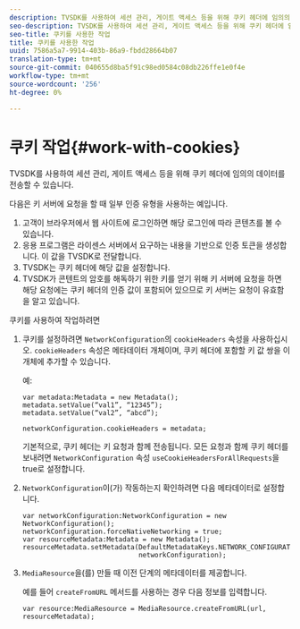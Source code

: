 ```yaml
---
description: TVSDK를 사용하여 세션 관리, 게이트 액세스 등을 위해 쿠키 헤더에 임의의 데이터를 전송할 수 있습니다.
seo-description: TVSDK를 사용하여 세션 관리, 게이트 액세스 등을 위해 쿠키 헤더에 임의의 데이터를 전송할 수 있습니다.
seo-title: 쿠키를 사용한 작업
title: 쿠키를 사용한 작업
uuid: 7586a5a7-9914-403b-86a9-fbdd28664b07
translation-type: tm+mt
source-git-commit: 040655d8ba5f91c98ed0584c08db226ffe1e0f4e
workflow-type: tm+mt
source-wordcount: '256'
ht-degree: 0%

---
```



# 쿠키 작업{#work-with-cookies}

TVSDK를 사용하여 세션 관리, 게이트 액세스 등을 위해 쿠키 헤더에 임의의 데이터를 전송할 수 있습니다.

다음은 키 서버에 요청을 할 때 일부 인증 유형을 사용하는 예입니다.

1. 고객이 브라우저에서 웹 사이트에 로그인하면 해당 로그인에 따라 콘텐츠를 볼 수 있습니다.
1. 응용 프로그램은 라이센스 서버에서 요구하는 내용을 기반으로 인증 토큰을 생성합니다. 이 값을 TVSDK로 전달합니다.
1. TVSDK는 쿠키 헤더에 해당 값을 설정합니다.
1. TVSDK가 콘텐트의 암호를 해독하기 위한 키를 얻기 위해 키 서버에 요청을 하면 해당 요청에는 쿠키 헤더의 인증 값이 포함되어 있으므로 키 서버는 요청이 유효함을 알고 있습니다.

쿠키를 사용하여 작업하려면

1. 쿠키를 설정하려면 `NetworkConfiguration`의 `cookieHeaders` 속성을 사용하십시오. `cookieHeaders` 속성은 메타데이터 개체이며, 쿠키 헤더에 포함할 키 값 쌍을 이 개체에 추가할 수 있습니다.

   예:

   ```
   var metadata:Metadata = new Metadata(); 
   metadata.setValue(“val1”, “12345”); 
   metadata.setValue(“val2”, “abcd”); 
   
   networkConfiguration.cookieHeaders = metadata;
   ```

   기본적으로, 쿠키 헤더는 키 요청과 함께 전송됩니다. 모든 요청과 함께 쿠키 헤더를 보내려면 `NetworkConfiguration` 속성 `useCookieHeadersForAllRequests`을 true로 설정합니다.

1. `NetworkConfiguration`이(가) 작동하는지 확인하려면 다음 메타데이터로 설정합니다.

   ```
   var networkConfiguration:NetworkConfiguration = new NetworkConfiguration(); 
   networkConfiguration.forceNativeNetworking = true; 
   var resourceMetadata:Metadata = new Metadata(); 
   resourceMetadata.setMetadata(DefaultMetadataKeys.NETWORK_CONFIGURATION_KEY,  
                                networkConfiguration);
   ```

1. `MediaResource`을(를) 만들 때 이전 단계의 메타데이터를 제공합니다.

   예를 들어 `createFromURL` 메서드를 사용하는 경우 다음 정보를 입력합니다.

   ```
   var resource:MediaResource = MediaResource.createFromURL(url, resourceMetadata);
   ```

